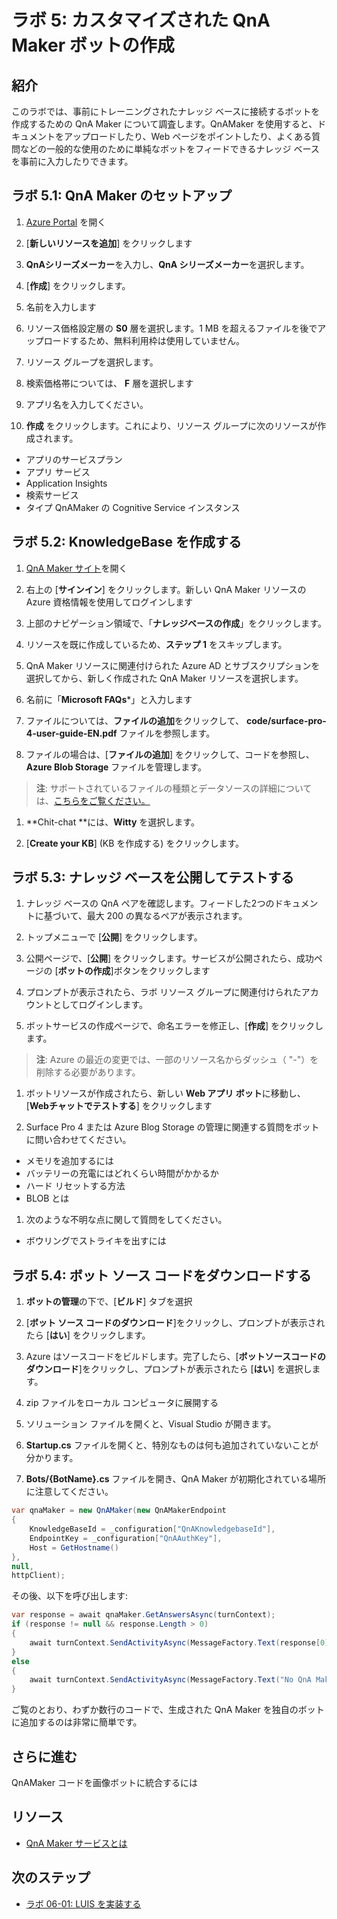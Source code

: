 ﻿---
lab:
    title: 'ラボ 5: カスタマイズされた QnA Maker ボットの作成'
    module: 'モジュール 3: QnA Maker でのボットの拡張'
---

# ラボ 5: カスタマイズされた QnA Maker ボットの作成

##  紹介

このラボでは、事前にトレーニングされたナレッジ ベースに接続するボットを作成するための QnA Maker について調査します。QnAMaker を使用すると、ドキュメントをアップロードしたり、Web ページをポイントしたり、よくある質問などの一般的な使用のために単純なボットをフィードできるナレッジ ベースを事前に入力したりできます。

## ラボ 5.1: QnA Maker のセットアップ

1.  [Azure Portal](https://portal.azure.com) を開く

1.  [**新しいリソースを追加**] をクリックします

1.  **QnAシリーズメーカー**を入力し、**QnA シリーズメーカー**を選択します。

1.  [**作成**] をクリックします。

1.  名前を入力します

1.  リソース価格設定層の **S0** 層を選択します。1 MB を超えるファイルを後でアップロードするため、無料利用枠は使用していません。

1.  リソース グループを選択します。

1.  検索価格帯については、 **F** 層を選択します

1.  アプリ名を入力してください。

1.  **作成** をクリックします。これにより、リソース グループに次のリソースが作成されます。

-   アプリのサービスプラン
-   アプリ サービス
-   Application Insights
-   検索サービス
-   タイプ QnAMaker の Cognitive Service インスタンス

## ラボ 5.2: KnowledgeBase を作成する

1.  [QnA Maker サイト](https://qnamaker.ai)を開く

1.  右上の [**サインイン**] をクリックします。新しい QnA Maker リソースの Azure 資格情報を使用してログインします

1.  上部のナビゲーション領域で、「**ナレッジベースの作成**」をクリックします。

1.  リソースを既に作成しているため、**ステップ 1** をスキップします。

1.  QnA Maker リソースに関連付けられた Azure AD とサブスクリプションを選択してから、新しく作成された QnA Maker リソースを選択します。

1.  名前に「**Microsoft FAQs***」と入力します

1.  ファイルについては、**ファイルの追加**をクリックして、 **code/surface-pro-4-user-guide-EN.pdf** ファイルを参照します。

1.  ファイルの場合は、[**ファイルの追加**] をクリックして、コードを参照し、 **Azure Blob Storage** ファイルを管理します。

> **注**: サポートされているファイルの種類とデータソースの詳細については、[こちらをご覧ください。](https://docs.microsoft.com/ja-jp/azure/cognitive-services/qnamaker/concepts/data-sources-supported)

1.  **Chit-chat **には、**Witty** を選択します。

1.  [**Create your KB**] (KB を作成する) をクリックします。

## ラボ 5.3: ナレッジ ベースを公開してテストする

1.  ナレッジ ベースの QnA ペアを確認します。フィードした2つのドキュメントに基づいて、最大 200 の異なるペアが表示されます。

1.  トップメニューで [**公開**] をクリックします。

1.  公開ページで、[**公開**] をクリックします。サービスが公開されたら、成功ページの [**ボットの作成**]ボタンをクリックします

1.  プロンプトが表示されたら、ラボ リソース グループに関連付けられたアカウントとしてログインします。

1.  ボットサービスの作成ページで、命名エラーを修正し、[**作成**] をクリックします。

> **注**: Azure の最近の変更では、一部のリソース名からダッシュ（ "-"）を削除する必要があります。

1.  ボットリソースが作成されたら、新しい **Web アプリ ボット**に移動し、[**Webチャットでテストする**] をクリックします

1.  Surface Pro 4 または Azure Blog Storage の管理に関連する質問をボットに問い合わせてください。

+ メモリを追加するには
+ バッテリーの充電にはどれくらい時間がかかるか
+ ハード リセットする方法
+ BLOB とは

1.  次のような不明な点に関して質問をしてください。

+ ボウリングでストライキを出すには

## ラボ 5.4: ボット ソース コードをダウンロードする

1.  **ボットの管理**の下で、[**ビルド**] タブを選択

1.  [**ボット ソース コードのダウンロード**]をクリックし、プロンプトが表示されたら [**はい**] をクリックします。

1.  Azure はソースコードをビルドします。完了したら、[**ボットソースコードのダウンロード**]をクリックし、プロンプトが表示されたら [**はい**] を選択します。

1.  zip ファイルをローカル コンピュータに展開する

1.  ソリューション ファイルを開くと、Visual Studio が開きます。

1.  **Startup.cs** ファイルを開くと、特別なものは何も追加されていないことが分かります。

1.  **Bots/{BotName}.cs** ファイルを開き、QnA Maker が初期化されている場所に注意してください。

```csharp
var qnaMaker = new QnAMaker(new QnAMakerEndpoint
{
    KnowledgeBaseId = _configuration["QnAKnowledgebaseId"],
    EndpointKey = _configuration["QnAAuthKey"],
    Host = GetHostname()
},
null,
httpClient);
```

その後、以下を呼び出します:

```csharp
var response = await qnaMaker.GetAnswersAsync(turnContext);
if (response != null && response.Length > 0)
{
    await turnContext.SendActivityAsync(MessageFactory.Text(response[0].Answer), cancellationToken);
}
else
{
    await turnContext.SendActivityAsync(MessageFactory.Text("No QnA Maker answers were found."), cancellationToken);
}
```

ご覧のとおり、わずか数行のコードで、生成された QnA Maker を独自のボットに追加するのは非常に簡単です。

## さらに進む

QnAMaker コードを画像ボットに統合するには

##  リソース

-   [QnA Maker サービスとは](https://docs.microsoft.com/ja-jp/azure/cognitive-services/qnamaker/overview/overview)

##  次のステップ

-   [ラボ 06-01: LUIS を実装する](../Lab6-Implement_LUIS/01-Introduction.md)
